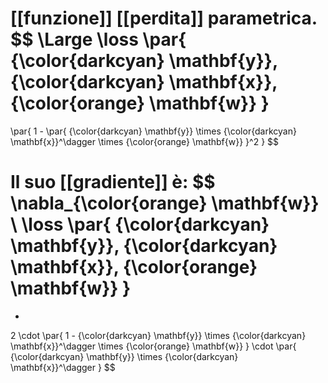 [[funzione]] [[perdita]] parametrica.
$$
\Large
\loss \par{ {\color{darkcyan} \mathbf{y}}, {\color{darkcyan} \mathbf{x}}, {\color{orange} \mathbf{w}} }
=
\par{
	1
	-
	\par{
		{\color{darkcyan} \mathbf{y}}
		\times
		{\color{darkcyan} \mathbf{x}}^\dagger
		\times
		{\color{orange} \mathbf{w}}
	}^2
}
$$

Il suo [[gradiente]] è:
$$
\nabla_{\color{orange} \mathbf{w}}
\ 
\loss \par{ {\color{darkcyan} \mathbf{y}}, {\color{darkcyan} \mathbf{x}}, {\color{orange} \mathbf{w}} }
=
-
2
\cdot
\par{
	1
	-
	{\color{darkcyan} \mathbf{y}}
	\times
	{\color{darkcyan} \mathbf{x}}^\dagger
	\times
	{\color{orange} \mathbf{w}}
}
\cdot
\par{
	{\color{darkcyan} \mathbf{y}}
	\times
	{\color{darkcyan} \mathbf{x}}^\dagger
}
$$

